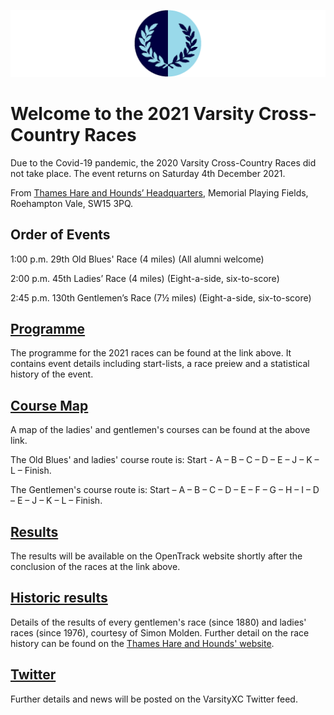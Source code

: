 ![VM Logo](VMLogo-Banner-20Nov18.png)

# Welcome to the 2021 Varsity Cross-Country Races

Due to the Covid-19 pandemic, the 2020 Varsity Cross-Country Races did not take place. The event returns on Saturday 4th December 2021.

From [Thames Hare and Hounds’ Headquarters](https://www.google.co.uk/maps/place/Richard+Evans+Memorial+Playing+Fields,+Roehampton+Vale,+Wimbledon,+London+SW15+3PQ/@51.436469,-0.2617758,2165m/data=!3m1!1e3!4m5!3m4!1s0x48760ec95afaa43f:0xfc203bb538bd992a!8m2!3d51.436469!4d-0.2530211),
Memorial Playing Fields, Roehampton Vale, SW15 3PQ.

## Order of Events

1:00 p.m. 29th Old Blues' Race (4 miles)
(All alumni welcome)

2:00 p.m. 45th Ladies’ Race (4 miles)
(Eight-a-side, six-to-score)

2:45 p.m. 130th Gentlemen’s Race (7½ miles)
(Eight-a-side, six-to-score)

## [Programme](/2021-VMProgramme-04Dec21.pdf)

The programme for the 2021 races can be found at the link above. It contains event details including start-lists, a race preiew and a statistical history of the event.

## [Course Map](/TH%26H-VarsityCourse-2000-date.png)

A map of the ladies' and gentlemen's courses can be found at the above link. 

The Old Blues' and ladies' course route is: Start - A – B – C – D – E – J – K – L – Finish.

The Gentlemen's course route is: Start – A – B – C – D – E – F – G – H – I – D – E – J – K – L – Finish.

## [Results](https://data.opentrack.run/en-gb/x/2021/GBR/varsityxc/)

The results will be available on the OpenTrack website shortly after the conclusion of the races at the link above.

## [Historic results](/VarsityXC-HistoricResults.pdf)

Details of the results of every gentlemen's race (since 1880) and ladies' races (since 1976), courtesy of Simon Molden. Further detail on the race history can be found on the [Thames Hare and Hounds' website](http://www.thameshareandhounds.org.uk/varsity-match/).

## [Twitter](https://twitter.com/oxfcamxc?lang=en)

Further details and news will be posted on the VarsityXC Twitter feed.
